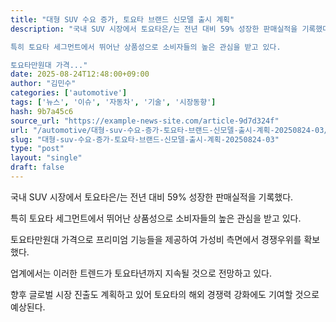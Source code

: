 ```yaml
---
title: "대형 SUV 수요 증가, 토요타 브랜드 신모델 출시 계획"
description: "국내 SUV 시장에서 토요타은/는 전년 대비 59% 성장한 판매실적을 기록했다.

특히 토요타 세그먼트에서 뛰어난 상품성으로 소비자들의 높은 관심을 받고 있다.

토요타만원대 가격..."
date: 2025-08-24T12:48:00+09:00
author: "김민수"
categories: ['automotive']
tags: ['뉴스', '이슈', '자동차', '기술', '시장동향']
hash: 9b7a45c6
source_url: "https://example-news-site.com/article-9d7d324f"
url: "/automotive/대형-suv-수요-증가-토요타-브랜드-신모델-출시-계획-20250824-03/"
slug: "대형-suv-수요-증가-토요타-브랜드-신모델-출시-계획-20250824-03"
type: "post"
layout: "single"
draft: false
---
```


국내 SUV 시장에서 토요타은/는 전년 대비 59% 성장한 판매실적을 기록했다.

특히 토요타 세그먼트에서 뛰어난 상품성으로 소비자들의 높은 관심을 받고 있다.

토요타만원대 가격으로 프리미엄 기능들을 제공하여 가성비 측면에서 경쟁우위를 확보했다.

업계에서는 이러한 트렌드가 토요타년까지 지속될 것으로 전망하고 있다.

향후 글로벌 시장 진출도 계획하고 있어 토요타의 해외 경쟁력 강화에도 기여할 것으로 예상된다.
